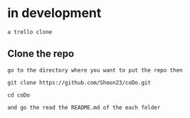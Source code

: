 # in development
```
a trello clone
```

## Clone the repo

```
go to the directory where you want to put the repo then 

git clone https://github.com/Shoon23/coDo.git

cd coDo

and go the read the README.md of the each folder
```
